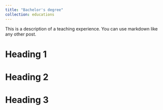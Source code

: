 ```yaml
---
title: "Bachelor's degree"
collection: educations
---
```


This is a description of a teaching experience. You can use markdown like any other post.

Heading 1
======

Heading 2
======

Heading 3
======
